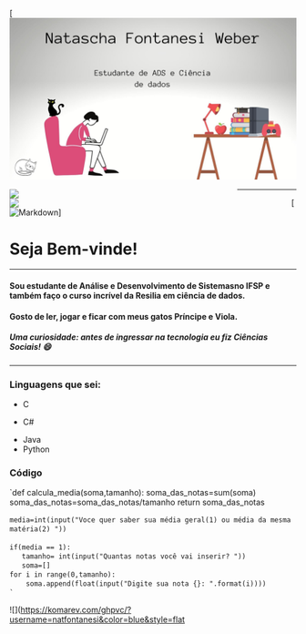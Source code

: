[![Markdown(https://github.com/natfontanesi/natfontanesi/blob/main/natascha.jpg?raw=true)](https://github.com/natfontanesi/natfontanesi/blob/main/natascha.jpg?raw=true)  


 
<img width="400px" align="left" src="https://github-readme-stats.vercel.app/api/top-langs/?username=natfontanesi&hide=html&layout=compact&theme=buefy" />    

<td><img width="495px" align="left" src="https://github-readme-stats.vercel.app/api?username=natfontanesi&theme=buefy"/>  
 

***

[![Markdown](https://raw.githubusercontent.com/iampavangandhi/iampavangandhi/master/gifs/Hi.gif)]
# Seja Bem-vinde!  
***
#### Sou estudante de Análise e Desenvolvimento de Sistemasno IFSP e também faço o curso incrível da Resilia em ciência de dados.
#### Gosto de ler, jogar e ficar com meus gatos Príncipe e Viola.

##### **Uma curiosidade**: antes de ingressar na tecnologia eu fiz _Ciências Sociais_! :smile:

***
### Linguagens que sei:
- C
+ C#
* Java
* Python

### Código  
   `def calcula_media(soma,tamanho):
    soma_das_notas=sum(soma)
    soma_das_notas=soma_das_notas/tamanho
    return soma_das_notas

    media=int(input("Voce quer saber sua média geral(1) ou média da mesma matéria(2) "))

    if(media == 1):
       tamanho= int(input("Quantas notas você vai inserir? "))
       soma=[]
    for i in range(0,tamanho):
        soma.append(float(input("Digite sua nota {}: ".format(i))))
    `





![](https://komarev.com/ghpvc/?username=natfontanesi&color=blue&style=flat
